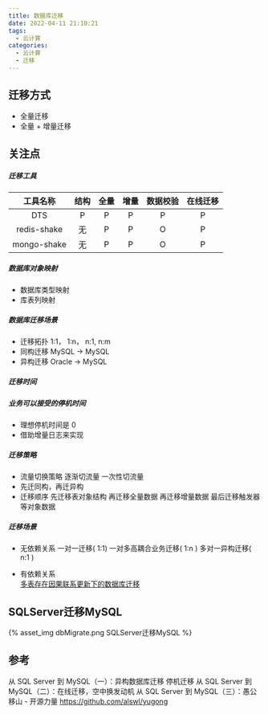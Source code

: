 ```yaml
---
title: 数据库迁移
date: 2022-04-11 21:10:21
tags:
  - 云计算
categories:
  - 云计算  
  - 迁移
---
```


<p></p>
<!-- more -->

## 迁移方式
+ 全量迁移
+ 全量 + 增量迁移

## 关注点
##### 迁移工具
工具名称    | 结构 | 全量 | 增量 | 数据校验 | 在线迁移
:-:|:-:|:-:|:-:|:-:|:-:
DTS        |   P |  P   | P    | P      | P 
redis-shake|  无 |  P   | P    | O      | P
mongo-shake|  无 |  P   | P    | O      | P


#####  数据库对象映射
  + 数据库类型映射
  + 库表列映射 

#####  数据库迁移场景
+ 迁移拓扑
  1:1， 1:n， n:1, n:m
+ 同构迁移
  MySQL -> MySQL
+ 异构迁移
  Oracle -> MySQL


#####  迁移时间

#####  业务可以接受的停机时间
+ 理想停机时间是 0
+ 借助增量日志来实现


#####  迁移策略
+ 流量切换策略
  逐渐切流量
  一次性切流量
+ 先迁同构，再迁异构
+ 迁移顺序
  先迁移表对象结构
  再迁移全量数据
  再迁移增量数据
  最后迁移触发器等对象数据

##### 迁移场景
+ 无依赖关系
一对一迁移( 1:1)
一对多高耦合业务迁移( 1:n )
多对一异构迁移( n:1 )

+ 有依赖关系  
[多表存在因果联系更新下的数据库迁移](https://zhuanlan.zhihu.com/p/68377907) 


## SQLServer迁移MySQL
{% asset_img  dbMigrate.png  SQLServer迁移MySQL %}

## 参考
从 SQL Server 到 MySQL（一）：异构数据库迁移   停机迁移
从 SQL Server 到 MySQL（二）：在线迁移，空中换发动机
从 SQL Server 到 MySQL（三）：愚公移山 - 开源力量
https://github.com/alswl/yugong





  


